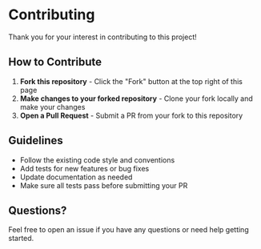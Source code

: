 # Contributing

Thank you for your interest in contributing to this project!

## How to Contribute

1. **Fork this repository** - Click the "Fork" button at the top right of this page
2. **Make changes to your forked repository** - Clone your fork locally and make your changes
3. **Open a Pull Request** - Submit a PR from your fork to this repository

## Guidelines

- Follow the existing code style and conventions
- Add tests for new features or bug fixes
- Update documentation as needed
- Make sure all tests pass before submitting your PR

## Questions?

Feel free to open an issue if you have any questions or need help getting started.
